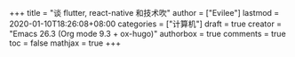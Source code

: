 +++
title = "谈 flutter, react-native 和技术吹"
author = ["Evilee"]
lastmod = 2020-01-10T18:26:08+08:00
categories = ["计算机"]
draft = true
creator = "Emacs 26.3 (Org mode 9.3 + ox-hugo)"
authorbox = true
comments = true
toc = false
mathjax = true
+++
